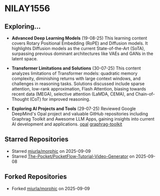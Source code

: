 # NILAY1556

## Exploring...
- **Advanced Deep Learning Models** (19-08-25)
  This learning content covers Rotary Positional Embedding (RoPE) and Diffusion models. It highlights Diffusion models as the current State-of-the-Art (SoTA), surpassing previous dominant architectures like VAEs and GANs in the latent space.

- **Transformer Limitations and Solutions** (30-07-25)
  This content analyzes limitations of Transformer models: quadratic memory complexity, diminishing returns with large context windows, and challenges in reasoning tasks. Solutions discussed include sparse attention, low-rank approximation, Flash Attention, biasing towards recent data (MEGA), selective attention (LaMDA, CEMA), and Chain-of-Thought (CoT) for improved reasoning.

- **Exploring AI Projects and Tools** (29-07-25)
  Reviewed Google DeepMind's Opal project and valuable GitHub repositories including Graphrag Toolkit and Awesome LLM Apps, gaining insights into current AI development and applications.
  [opal](https://opal.withgoogle.com/)
  [graphrag-toolkit](https://github.com/awslabs/graphrag-toolkit)

## Starred Repositories
- Starred [miurla/morphic](https://github.com/miurla/morphic) on 2025-09-09
- Starred [The-Pocket/PocketFlow-Tutorial-Video-Generator](https://github.com/The-Pocket/PocketFlow-Tutorial-Video-Generator) on 2025-09-08

## Forked Repositories
- Forked [miurla/morphic](https://github.com/NILAY1556/morphic) on 2025-09-09

